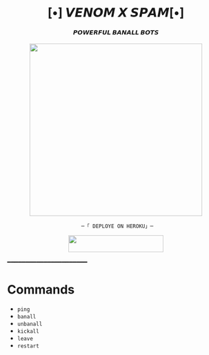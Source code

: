 <h1 align="center"><b>[•] 𝙑𝙀𝙉𝙊𝙈 𝙓 𝙎𝙋𝘼𝙈[•]</b></h1>

<h4 align="center"> 𝙋𝙊𝙒𝙀𝙍𝙁𝙐𝙇 𝘽𝘼𝙉𝘼𝙇𝙇 𝘽𝙊𝙏𝙎</h4>

<p align="center"><a href="https://t.me/THECCHUB"><img src="https://graph.org/file/656ee8d83cc96a47cd7d9.jpg" width="400"></a></p>


           
                            ─「 𝙳𝙴𝙿𝙻𝙾𝚈𝙴 𝙾𝙽 𝙷𝙴𝚁𝙾𝙺𝚄」─      
  </h3>      
     <p align="center"><a href="https://dashboard.heroku.com/new?template=https://github.com/Venom-X-Bots/BANALL"> <img src="https://img.shields.io/badge/Deploy%20On%20Heroku-azure?style=for-the-badge&logo=heroku" width="220" height="38.45"/></a></p>      
  
  ━━━━━━━━━━━━━━━━━━━━━━     
  
  # Commands  
  - `ping`  
  - `banall`  
  - `unbanall` 
  - `kickall`  
  - `leave`   
  - `restart`
